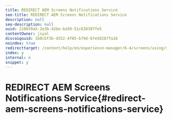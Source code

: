 ```yaml
---
title: REDIRECT AEM Screens Notifications Service
seo-title: REDIRECT AEM Screens Notifications Service
description: null
seo-description: null
uuid: 210039a5-2e3b-42be-ba50-51c620397fe5
contentOwner: jsyal
discoiquuid: 1b0cbf3b-d552-4f85-b79d-67e50287fa18
noindex: true
redirecttarget: /content/help/en/experience-manager/6-4/screens/using/screens-notifications-service
index: y
internal: n
snippet: y
---
```


# REDIRECT AEM Screens Notifications Service{#redirect-aem-screens-notifications-service}

